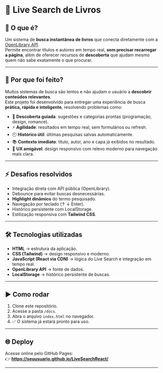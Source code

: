 # 📖 Live Search de Livros  

## 🚀 O que é?  
Um sistema de **busca instantânea de livros** que conecta diretamente com a [OpenLibrary API](https://openlibrary.org/).  
Permite encontrar títulos e autores em tempo real, **sem precisar recarregar a página**, além de oferecer recursos de **descoberta** que ajudam mesmo quem não sabe exatamente o que procurar.  

---

## 🎯 Por que foi feito?  
Muitos sistemas de busca são lentos e não ajudam o usuário a **descobrir conteúdos relevantes**.  
Este projeto foi desenvolvido para entregar uma experiência de busca **prática, rápida e inteligente**, resolvendo problemas como:  

- 🔎 **Descoberta guiada**: sugestões e categorias prontas (programação, design, romance).  
- ⚡ **Agilidade**: resultados em tempo real, sem formulários ou refresh.  
- 🕘 **Histórico útil**: últimas pesquisas salvas automaticamente.  
- 📚 **Contexto imediato**: título, autor, ano e capa já exibidos no resultado.  
- 🎨 **UX amigável**: design responsivo com relevo moderno para navegação mais clara.  

---

## ⚡ Desafios resolvidos  
- Integração direta com API pública (OpenLibrary).  
- Debounce para evitar buscas desnecessárias.  
- **Highlight dinâmico** do termo pesquisado.  
- Navegação por teclado (↑ ↓ Enter).  
- Histórico persistente com LocalStorage.  
- Estilização responsiva com **Tailwind CSS**.  

---

## 🛠️ Tecnologias utilizadas  
- **HTML** → estrutura da aplicação.  
- **CSS (Tailwind)** → design responsivo e moderno.  
- **JavaScript (React via CDN)** → lógica do Live Search e integração em tempo real.  
- **OpenLibrary API** → fonte de dados.  
- **LocalStorage** → histórico persistente de buscas.  

---

## ▶️ Como rodar  
1. Clone este repositório.  
2. Acesse a pasta `/docs`.  
3. Abra o arquivo `index.html` no navegador.  
4. ✅ O sistema já estará pronto para uso.  

---

## 🌐 Deploy  
Acesse online pelo GitHub Pages:  
👉 **https://seuusuario.github.io/LiveSearchReact/**  

---
